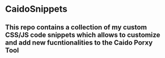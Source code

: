 # CaidoSnippets

## This repo contains a collection of my custom CSS/JS code snippets which allows to customize and add new fucntionalities to the Caido Porxy Tool
